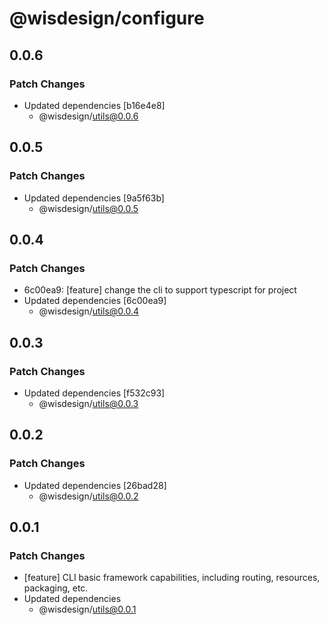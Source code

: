 # @wisdesign/configure

## 0.0.6

### Patch Changes

- Updated dependencies [b16e4e8]
  - @wisdesign/utils@0.0.6

## 0.0.5

### Patch Changes

- Updated dependencies [9a5f63b]
  - @wisdesign/utils@0.0.5

## 0.0.4

### Patch Changes

- 6c00ea9: [feature] change the cli to support typescript for project
- Updated dependencies [6c00ea9]
  - @wisdesign/utils@0.0.4

## 0.0.3

### Patch Changes

- Updated dependencies [f532c93]
  - @wisdesign/utils@0.0.3

## 0.0.2

### Patch Changes

- Updated dependencies [26bad28]
  - @wisdesign/utils@0.0.2

## 0.0.1

### Patch Changes

- [feature] CLI basic framework capabilities, including routing, resources, packaging, etc.
- Updated dependencies
  - @wisdesign/utils@0.0.1
